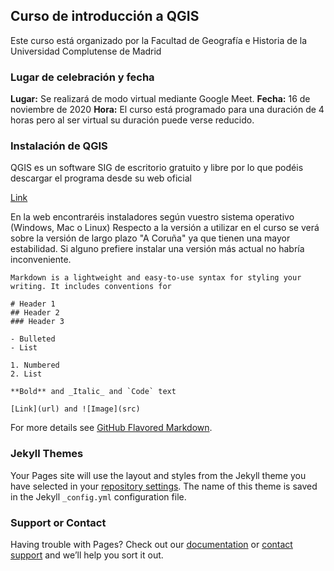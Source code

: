 ## Curso de introducción a QGIS

Este curso está organizado por la Facultad de Geografía e Historia de la Universidad Complutense de Madrid


### Lugar de celebración y fecha

**Lugar:** Se realizará de modo virtual mediante Google Meet.
**Fecha:** 16 de noviembre de 2020
**Hora:** El curso está programado para una duración de 4 horas pero al ser virtual su duración puede verse reducido.

### Instalación de QGIS

QGIS es un software SIG de escritorio gratuito y libre por lo que podéis descargar el programa desde su web oficial

[Link](https://www.qgis.org/es/site/forusers/download.html)

En la web encontraréis instaladores según vuestro sistema operativo (Windows, Mac o Linux)
Respecto a la versión a utilizar en el curso se verá sobre la versión de largo plazo "A Coruña" ya que tienen una mayor estabilidad. Si alguno prefiere instalar una versión más actual no habría inconveniente.

```
Markdown is a lightweight and easy-to-use syntax for styling your writing. It includes conventions for

# Header 1
## Header 2
### Header 3

- Bulleted
- List

1. Numbered
2. List

**Bold** and _Italic_ and `Code` text

[Link](url) and ![Image](src)
```

For more details see [GitHub Flavored Markdown](https://guides.github.com/features/mastering-markdown/).

### Jekyll Themes

Your Pages site will use the layout and styles from the Jekyll theme you have selected in your [repository settings](https://github.com/rtalaverag/qgis-workshop/settings). The name of this theme is saved in the Jekyll `_config.yml` configuration file.

### Support or Contact

Having trouble with Pages? Check out our [documentation](https://docs.github.com/categories/github-pages-basics/) or [contact support](https://github.com/contact) and we’ll help you sort it out.

